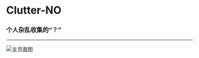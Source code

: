 # Clutter-NO

### 个人杂乱收集的“？” 

---

![主页面图](https://img.accdu.cloudns.org/file/壁纸/1742975620324_主页图.png)
